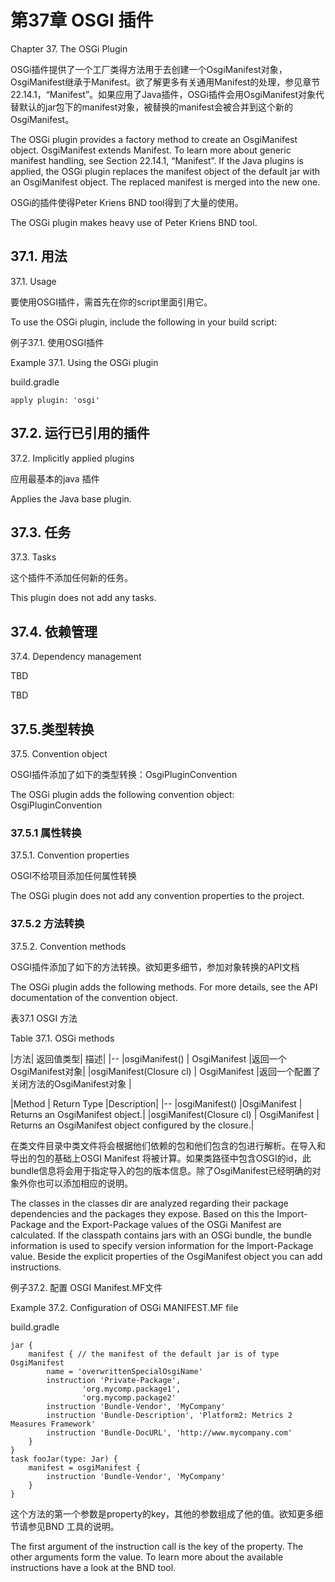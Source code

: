 # **第37章 OSGI 插件**

Chapter 37. The OSGi Plugin


OSGi插件提供了一个工厂类得方法用于去创建一个OsgiManifest对象，OsgiManifest继承于Manifest。欲了解更多有关通用Manifest的处理，参见章节22.14.1，“Manifest”。如果应用了Java插件，OSGi插件会用OsgiManifest对象代替默认的jar包下的manifest对象，被替换的manifest会被合并到这个新的OsgiManifest。


The OSGi plugin provides a factory method to create an OsgiManifest object. OsgiManifest extends Manifest. To learn more about generic manifest handling, see Section 22.14.1, “Manifest”. If the Java plugins is applied, the OSGi plugin replaces the manifest object of the default jar with an OsgiManifest object. The replaced manifest is merged into the new one.

OSGi的插件使得Peter Kriens BND tool得到了大量的使用。

The OSGi plugin makes heavy use of Peter Kriens BND tool.

## **37.1. 用法**

37.1. Usage

要使用OSGI插件，需首先在你的script里面引用它。

To use the OSGi plugin, include the following in your build script:

例子37.1. 使用OSGI插件

Example 37.1. Using the OSGi plugin

build.gradle
```
apply plugin: 'osgi'
```

## **37.2. 运行已引用的插件**

37.2. Implicitly applied plugins

应用最基本的java 插件

Applies the Java base plugin.

## **37.3. 任务**

37.3. Tasks

这个插件不添加任何新的任务。

This plugin does not add any tasks.

## **37.4. 依赖管理**

37.4. Dependency management

TBD

TBD

## **37.5.类型转换**

37.5. Convention object

OSGI插件添加了如下的类型转换：OsgiPluginConvention 

The OSGi plugin adds the following convention object: OsgiPluginConvention

### **37.5.1 属性转换**

37.5.1. Convention properties

OSGI不给项目添加任何属性转换

The OSGi plugin does not add any convention properties to the project.

### **37.5.2 方法转换**

37.5.2. Convention methods

OSGI插件添加了如下的方法转换。欲知更多细节，参加对象转换的API文档

The OSGi plugin adds the following methods. For more details, see the API documentation of the convention object.

表37.1 OSGI 方法

Table 37.1. OSGi methods



|方法| 返回值类型|    描述|
|--
|osgiManifest() | OsgiManifest |返回一个OsgiManifest对象|
|osgiManifest(Closure cl)  |  OsgiManifest |返回一个配置了关闭方法的OsgiManifest对象 |


|Method | Return Type |Description|
|--
|osgiManifest()  |OsgiManifest |   Returns an OsgiManifest object.|
|osgiManifest(Closure cl)  |  OsgiManifest |   Returns an OsgiManifest object configured by the closure.|

在类文件目录中类文件将会根据他们依赖的包和他们包含的包进行解析。在导入和导出的包的基础上OSGI Manifest 将被计算。如果类路径中包含OSGI的id，此bundle信息将会用于指定导入的包的版本信息。除了OsgiManifest已经明确的对象外你也可以添加相应的说明。

The classes in the classes dir are analyzed regarding their package dependencies and the packages they expose. Based on this the Import-Package and the Export-Package values of the OSGi Manifest are calculated. If the classpath contains jars with an OSGi bundle, the bundle information is used to specify version information for the Import-Package value. Beside the explicit properties of the OsgiManifest object you can add instructions.

例子37.2. 配置 OSGI Manifest.MF文件

Example 37.2. Configuration of OSGi MANIFEST.MF file

build.gradle
```
jar {
    manifest { // the manifest of the default jar is of type OsgiManifest
        name = 'overwrittenSpecialOsgiName'
        instruction 'Private-Package',
                'org.mycomp.package1',
                'org.mycomp.package2'
        instruction 'Bundle-Vendor', 'MyCompany'
        instruction 'Bundle-Description', 'Platform2: Metrics 2 Measures Framework'
        instruction 'Bundle-DocURL', 'http://www.mycompany.com'
    }
}
task fooJar(type: Jar) {
    manifest = osgiManifest {
        instruction 'Bundle-Vendor', 'MyCompany'    
    }
}
```

这个方法的第一个参数是property的key，其他的参数组成了他的值。欲知更多细节请参见BND 工具的说明。

The first argument of the instruction call is the key of the property. The other arguments form the value. To learn more about the available instructions have a look at the BND tool.

